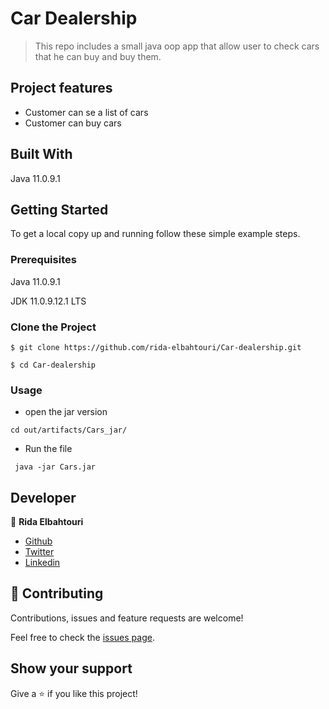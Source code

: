 # Car Dealership

> This repo includes a small java oop app that allow user to check cars that he can buy and buy them.
## Project features

- Customer can se a list of cars
- Customer can buy cars
 

## Built With

Java 11.0.9.1


## Getting Started

To get a local copy up and running follow these simple example steps.

### Prerequisites

Java 11.0.9.1

JDK 11.0.9.12.1 LTS

### Clone the Project

```
$ git clone https://github.com/rida-elbahtouri/Car-dealership.git

$ cd Car-dealership
```

### Usage

- open the jar version 

```
cd out/artifacts/Cars_jar/

```
- Run the file 
```
 java -jar Cars.jar
```


## Developer


👤 **Rida Elbahtouri**
- [Github](https://github.com/rida-elbahtouri)
- [Twitter](https://twitter.com/RElbahtouri)
- [Linkedin](https://www.linkedin.com/in/rida-elbahtouri/)

## 🤝 Contributing


Contributions, issues and feature requests are welcome!

Feel free to check the <a href="https://github.com/rida-elbahtouri/Car-dealership/issues" target="_blank">issues page</a>.

## Show your support

Give a ⭐️ if you like this project!

